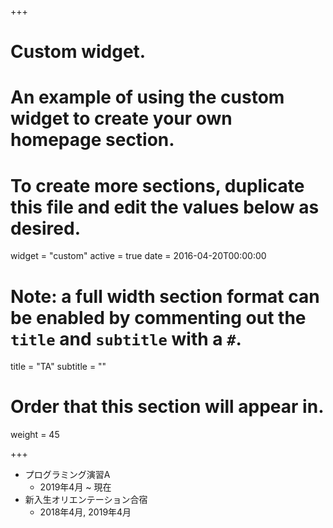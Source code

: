 +++
# Custom widget.
# An example of using the custom widget to create your own homepage section.
# To create more sections, duplicate this file and edit the values below as desired.
widget = "custom"
active = true
date = 2016-04-20T00:00:00

# Note: a full width section format can be enabled by commenting out the `title` and `subtitle` with a `#`.
title = "TA"
subtitle = ""

# Order that this section will appear in.
weight = 45

+++

- プログラミング演習A
  - 2019年4月 ~ 現在
- 新入生オリエンテーション合宿
  - 2018年4月, 2019年4月
